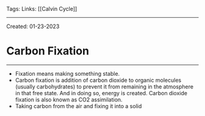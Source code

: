 Tags:
Links: [[Calvin Cycle]]

---
Created: 01-23-2023
# Carbon Fixation
---

- Fixation means making something stable. 
- Carbon fixation is addition of carbon dioxide to organic molecules (usually carbohydrates) to prevent it from remaining in the atmosphere in that free state. And in doing so, energy is created. Carbon dioxide fixation is also known as CO2 assimilation.
- Taking carbon from the air and fixing it into a solid